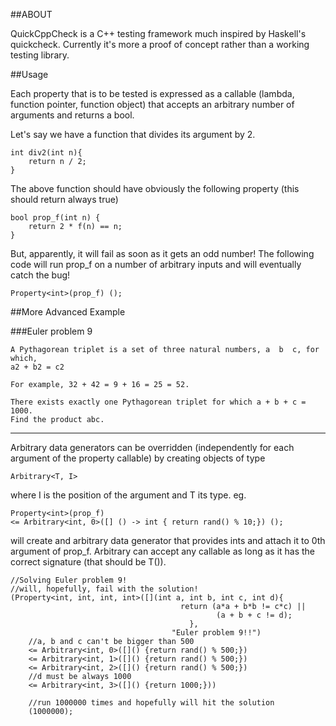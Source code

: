 ##ABOUT

QuickCppCheck is a C++ testing framework much inspired by Haskell's  
quickcheck. Currently it's more a proof of concept rather than a 
working testing library.

##Usage

Each property that is to be tested is expressed as a callable (lambda, function 
pointer, function object) that accepts an arbitrary number of arguments and 
returns a bool. 

Let's say we have a function that divides its argument by 2.

    int div2(int n){
        return n / 2;
    }

The above function should have obviously the following property
(this should return always true)

    bool prop_f(int n) {
        return 2 * f(n) == n;
    }

But, apparently, it will fail as soon as it gets an odd number!
The following code will run prop_f on a number of arbitrary inputs and will
eventually catch the bug!

    Property<int>(prop_f) ();

##More Advanced Example 

###Euler problem 9

    A Pythagorean triplet is a set of three natural numbers, a  b  c, for which,
    a2 + b2 = c2

    For example, 32 + 42 = 9 + 16 = 25 = 52.

    There exists exactly one Pythagorean triplet for which a + b + c = 1000.
    Find the product abc.

---
Arbitrary data generators can be overridden (independently for each argument of
the property callable) by creating objects of type 

    Arbitrary<T, I>

where I is the position of the argument and T its type.
eg.

    Property<int>(prop_f)
    <= Arbitrary<int, 0>([] () -> int { return rand() % 10;}) ();

will create and arbitrary data generator that provides ints and attach it to 
0th argument of prop_f. Arbitrary can accept any callable as long as it has the 
correct signature (that should be T()).



    //Solving Euler problem 9!
    //will, hopefully, fail with the solution!
    (Property<int, int, int, int>([](int a, int b, int c, int d){
                                          return (a*a + b*b != c*c) ||
                                                  (a + b + c != d);
                                            },
                                        "Euler problem 9!!")
        //a, b and c can't be bigger than 500
        <= Arbitrary<int, 0>([]() {return rand() % 500;})
        <= Arbitrary<int, 1>([]() {return rand() % 500;})
        <= Arbitrary<int, 2>([]() {return rand() % 500;})
        //d must be always 1000
        <= Arbitrary<int, 3>([]() {return 1000;}))
        
        //run 1000000 times and hopefully will hit the solution
        (1000000);
